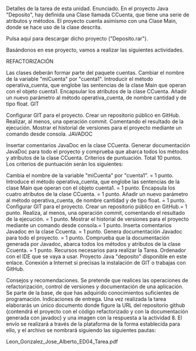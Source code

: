 Detalles de la tarea de esta unidad.
Enunciado.
En el proyecto Java "Deposito", hay definida una Clase llamada CCuenta, que tiene una serie de atributos y métodos. El proyecto cuenta asimismo con una Clase Main, donde se hace uso de la clase descrita.

Pulsa aquí para descargar dicho proyecto ("Deposito.rar").

Basándonos en ese proyecto, vamos a realizar las siguientes actividades.

REFACTORIZACIÓN

Las clases deberán formar parte del paquete cuentas.
Cambiar el nombre de la variable "miCuenta" por "cuenta1".
Introducir el método operativa_cuenta, que englobe las sentencias de la clase Main que operan con el objeto cuenta1.
Encapsular los atributos de la clase CCuenta.
Añadir un nuevo parámetro al método operativa_cuenta, de nombre cantidad y de tipo float.
GIT

Configurar GIT para el proyecto. Crear un repositorio público en GitHub.
Realizar, al menos, una operación commit. Comentando el resultado de la ejecución.
Mostrar el historial de versiones para el proyecto mediante un comando desde consola.
JAVADOC

Insertar comentarios JavaDoc en la clase CCuenta.
Generar documentación JavaDoc para todo el proyecto y comprueba que abarca todos los métodos y atributos de la clase CCuenta.
Criterios de puntuación. Total 10 puntos.
Los criterios de puntuación serán los siguientes:

Cambia el nombre de la variable "miCuenta" por "cuenta1". = 1 punto.
Introduce el método operativa_cuenta, que englobe las sentencias de la clase Main que operan con el objeto cuenta1. = 1 punto.
Encapsula los cuatro atributos de la clase CCuenta. = 1 punto.
Añadir un nuevo parámetro al método operativa_cuenta, de nombre cantidad y de tipo float. = 1 punto.
Configurar GIT para el proyecto. Crear un repositorio público en GitHub.= 1 punto.
Realiza, al menos, una operación commit, comentando el resultado de la ejecución. = 1 punto.
Mostrar el historial de versiones para el proyecto mediante un comando desde consola.= 1 punto.
Inserta comentarios Javadoc en la clase Ccuenta. = 1 punto.
Genera documentación Javadoc para todo el proyecto. = 1 punto.
Comprueba que la documentación generada por Javadoc, abarca todos los métodos y atributos de la clase Ccuenta. = 1 punto.
Recursos necesarios para realizar la Tarea.
Ordenador con el IDE que se vaya a usar.
Proyecto Java "deposito" disponible en  este enlace.
Conexión a Internet si precisas la instalación de GIT o trabajas con GitHub.


Consejos y recomendaciones.
Se pretende que realices las operaciones de refactorización, control de versiones y documentación de una aplicación. Se parte de la base, de que has adquirido conocimientos suficientes de programación.
Indicaciones de entrega.
Una vez realizada la tarea elaborarás un único documento donde figure la URL del repositorio github (contendrá el proyecto con el código refactorizado y con la documentación generada con javadoc) y una imagen con la respuesta a la actividad 8. El envío se realizará a través de la plataforma de la forma establecida para ello, y el archivo se nombrará siguiendo las siguientes pautas:

Leon_Gonzalez_Jose_Alberto_ED04_Tarea.pdf
